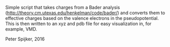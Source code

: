 Simple script that takes charges from a Bader analysis (http://theory.cm.utexas.edu/henkelman/code/bader/) and converts them to effective charges based on the valence electrons in the pseudopotential. This is then written to an xyz and pdb file for easy visualization in, for example, VMD.

Peter Spijker, 2016
